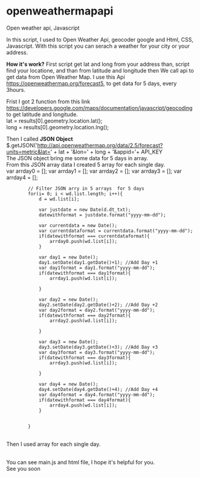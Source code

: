 # openweathermapapi
Open weather api, Javascript

In this script, I used to Open Weather Api, geocoder google and Html, CSS, Javascript.
With this script you can serach a weather for your city or your address. 

<strong>How it's work?</strong>
First script get lat and long from your address than, script find your locatione, and than from latitude and longitude then We call api to get data from Open Weather Map.
I use this Api https://openweathermap.org/forecast5, to get data for 5 days, every 3hours.

Frist I got 2 function from this link https://developers.google.com/maps/documentation/javascript/geocoding to get latitude and longitude.
<br>lat  = results[0].geometry.location.lat();
<br> long = results[0].geometry.location.lng();
 
Then I called <strong>JSON Object</strong>
</br> $.getJSON('http://api.openweathermap.org/data/2.5/forecast?units=metric&lat=' + lat + '&lon=' + long + '&appid='+ API_KEY
</br> The JSON object bring me some data for 5 days in array.
</br> From this JSON array data I created 5 array for each single day.
</br>
    var arrday0 = [];
		    var arrday1 = [];
		    var arrday2 = [];
		    var arrday3 = [];
		    var arrday4 = [];

		    // Filter JSON arry in 5 arrays  for 5 days
		    for(i= 0; i < wd.list.length; i++){
		    	d = wd.list[i];

		    	var justdate = new Date(d.dt_txt);
		    	datewithformat = justdate.format("yyyy-mm-dd");

		    	var currentdata = new Date();
		    	var currentdataformat = currentdata.format("yyyy-mm-dd");
		    	if(datewithformat === currentdataformat){
		     		arrday0.push(wd.list[i]);
		    	}

		    	var day1 = new Date();
		    	day1.setDate(day1.getDate()+1); //Add Day +1
		    	var day1format = day1.format("yyyy-mm-dd");
		        if(datewithformat === day1format){
		     		arrday1.push(wd.list[i]);
		     		
		    	}

		        var day2 = new Date();
		    	day2.setDate(day2.getDate()+2); //Add Day +2
		    	var day2format = day2.format("yyyy-mm-dd");
		        if(datewithformat === day2format){
		     		arrday2.push(wd.list[i]);
		     		
		    	}

		    	var day3 = new Date();
		    	day3.setDate(day3.getDate()+3); //Add Day +3
		    	var day3format = day3.format("yyyy-mm-dd");
		        if(datewithformat === day3format){
		     		arrday3.push(wd.list[i]);
		     		
		    	}

                var day4 = new Date();
		    	day4.setDate(day4.getDate()+4); //Add Day +4
		    	var day4format = day4.format("yyyy-mm-dd");
		        if(datewithformat === day4format){
		     		arrday4.push(wd.list[i]);
		    	}


		    }
</br>
Then I used array for each single day.

<br>You can see main.js and html file, I hope it's helpful for you.
<br>See you soon
